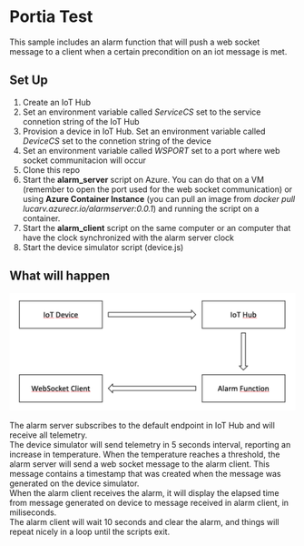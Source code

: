 # Portia Test  


This sample includes an alarm function that will push a web socket message to a client when a certain precondition on an iot message is met.

## Set Up

1. Create an IoT Hub
2. Set an environment variable called _ServiceCS_ set to the service connetion string of the IoT Hub
3. Provision a device in IoT Hub. Set an environment variable called _DeviceCS_ set to the connetion string of the device
4. Set an environment variable called _WSPORT_ set to a port where web socket communitacion will occur
5. Clone this repo 
6. Start the **alarm_server** script on Azure. You can do that on a VM (remember to open the port used for the web socket communication) or using **Azure Container Instance** (you can pull an image from _docker pull lucarv.azurecr.io/alarmserver:0.0.1_) and running the script on a container. 
7. Start the **alarm_client** script on the same computer or an computer that have the clock synchronized with the alarm server clock
8. Start the device simulator script (device.js)

## What will happen  

![](img.png)

The alarm server subscribes to the default endpoint in IoT Hub and will receive all telemetry.  
The device simulator will send telemetry in 5 seconds interval, reporting an increase in temperature. When the temperature reaches a threshold, the alarm server will send a web socket message to the alarm client. This message contains a timestamp that was created when the message was generated on the device simulator.  
When the alarm client receives the alarm, it will display the elapsed time from message generated on device to message received in alarm client, in miliseconds.  
The alarm client will wait 10 seconds and clear the alarm, and things will repeat nicely in a loop until the scripts exit.



